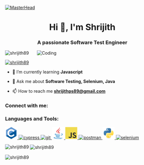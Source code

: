 [![MasterHead](https://bugfender.com/wp-content/uploads/2018/10/automated.gif)](https://shrijith89.io)
<h1 align="center">Hi 👋, I'm Shrijith</h1>
<h3 align="center">A passionate Software Test Engineer</h3>
<img align="right" alt="Coding" width="400" src="https://irp-cdn.multiscreensite.com/599c5dd6/dms3rep/multi/Thoroughness+in+Testing.gif">


<p align="left"> <img src="https://komarev.com/ghpvc/?username=shrijith89&label=Profile%20views&color=0e75b6&style=flat" alt="shrijith89" /> </p>

<p align="left"> <a href="https://github.com/ryo-ma/github-profile-trophy"><img src="https://github-profile-trophy.vercel.app/?username=shrijith89" alt="shrijith89" /></a> </p>

- 🌱 I’m currently learning **Javascript**

- 💬 Ask me about **Software Testing, Selenium, Java**

- 📫 How to reach me **shrijithps89@gmail.com**

<h3 align="left">Connect with me:</h3>
<p align="left">
</p>

<h3 align="left">Languages and Tools:</h3>
<p align="left"> <a href="https://www.cprogramming.com/" target="_blank" rel="noreferrer"> <img src="https://raw.githubusercontent.com/devicons/devicon/master/icons/c/c-original.svg" alt="c" width="40" height="40"/> </a> <a href="https://www.cypress.io" target="_blank" rel="noreferrer"> <img src="https://raw.githubusercontent.com/simple-icons/simple-icons/6e46ec1fc23b60c8fd0d2f2ff46db82e16dbd75f/icons/cypress.svg" alt="cypress" width="40" height="40"/> </a> <a href="https://git-scm.com/" target="_blank" rel="noreferrer"> <img src="https://www.vectorlogo.zone/logos/git-scm/git-scm-icon.svg" alt="git" width="40" height="40"/> </a> <a href="https://www.java.com" target="_blank" rel="noreferrer"> <img src="https://raw.githubusercontent.com/devicons/devicon/master/icons/java/java-original.svg" alt="java" width="40" height="40"/> </a> <a href="https://developer.mozilla.org/en-US/docs/Web/JavaScript" target="_blank" rel="noreferrer"> <img src="https://raw.githubusercontent.com/devicons/devicon/master/icons/javascript/javascript-original.svg" alt="javascript" width="40" height="40"/> </a> <a href="https://postman.com" target="_blank" rel="noreferrer"> <img src="https://www.vectorlogo.zone/logos/getpostman/getpostman-icon.svg" alt="postman" width="40" height="40"/> </a> <a href="https://www.python.org" target="_blank" rel="noreferrer"> <img src="https://raw.githubusercontent.com/devicons/devicon/master/icons/python/python-original.svg" alt="python" width="40" height="40"/> </a> <a href="https://www.selenium.dev" target="_blank" rel="noreferrer"> <img src="https://raw.githubusercontent.com/detain/svg-logos/780f25886640cef088af994181646db2f6b1a3f8/svg/selenium-logo.svg" alt="selenium" width="40" height="40"/> </a> </p>

<p><img align="left" src="https://github-readme-stats.vercel.app/api/top-langs?username=shrijith89&show_icons=true&locale=en&layout=compact" alt="shrijith89" /></p>

<p>&nbsp;<img align="center" src="https://github-readme-stats.vercel.app/api?username=shrijith89&show_icons=true&locale=en" alt="shrijith89" /></p>

<p><img align="center" src="https://github-readme-streak-stats.herokuapp.com/?user=shrijith89&" alt="shrijith89" /></p>
